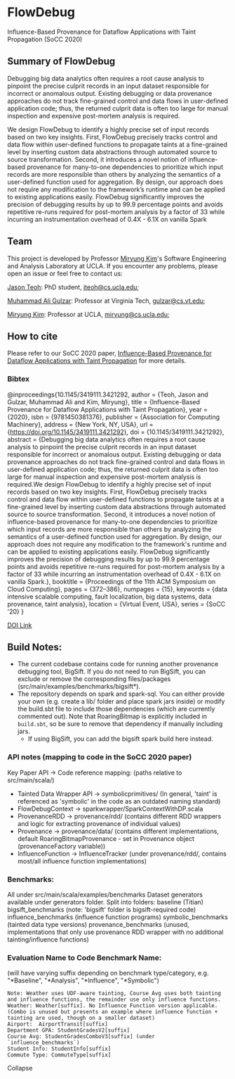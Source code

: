 # FlowDebug
Influence-Based Provenance for Dataflow Applications with Taint Propagation (SoCC 2020)

## Summary of FlowDebug
Debugging big data analytics often requires a root cause analysis to pinpoint the precise culprit records in an input dataset responsible for incorrect or anomalous output. Existing debugging or data provenance approaches do not track fine-grained control and data flows in user-defined application code; thus, the returned culprit data is often too large for manual inspection and expensive post-mortem analysis is required.

We design FlowDebug to identify a highly precise set of input records based on two key insights. First, FlowDebug precisely tracks control and data flow within user-defined functions to propagate taints at a fine-grained level by inserting custom data abstractions through automated source to source transformation. Second, it introduces a novel notion of influence-based provenance for many-to-one dependencies to prioritize which input records are more responsible than others by analyzing the semantics of a user-defined function used for aggregation. By design, our approach does not require any modification to the framework’s runtime and can be applied to existing applications easily. FlowDebug significantly improves the precision of debugging results by up to 99.9 percentage points and avoids repetitive re-runs required for post-mortem analysis by a factor of 33 while incurring an instrumentation overhead of 0.4X - 6.1X on vanilla Spark

## Team
This project is developed by Professor [Miryung Kim](http://web.cs.ucla.edu/~miryung/)'s Software Engineering and Analysis Laboratory at UCLA. 
If you encounter any problems, please open an issue or feel free to contact us:

[Jason Teoh](http://https://jiateoh.github.io/): PhD student, jteoh@cs.ucla.edu;

[Muhammad Ali Gulzar](https://people.cs.vt.edu/~gulzar/): Professor at Virginia Tech, gulzar@cs.vt.edu;

[Miryung Kim](http://web.cs.ucla.edu/~miryung/): Professor at UCLA, miryung@cs.ucla.edu;

## How to cite 
Please refer to our SoCC 2020 paper, [Influence-Based Provenance for Dataflow Applications with Taint Propagation](http://web.cs.ucla.edu/~miryung/Publications/socc2020-flowdebug.pdf) for more details. 

### Bibtex  
@inproceedings{10.1145/3419111.3421292,
author = {Teoh, Jason and Gulzar, Muhammad Ali and Kim, Miryung},
title = {Influence-Based Provenance for Dataflow Applications with Taint Propagation},
year = {2020},
isbn = {9781450381376},
publisher = {Association for Computing Machinery},
address = {New York, NY, USA},
url = {https://doi.org/10.1145/3419111.3421292},
doi = {10.1145/3419111.3421292},
abstract = {Debugging big data analytics often requires a root cause analysis to pinpoint the
precise culprit records in an input dataset responsible for incorrect or anomalous
output. Existing debugging or data provenance approaches do not track fine-grained
control and data flows in user-defined application code; thus, the returned culprit
data is often too large for manual inspection and expensive post-mortem analysis is
required.We design FlowDebug to identify a highly precise set of input records based
on two key insights. First, FlowDebug precisely tracks control and data flow within
user-defined functions to propagate taints at a fine-grained level by inserting custom
data abstractions through automated source to source transformation. Second, it introduces
a novel notion of influence-based provenance for many-to-one dependencies to prioritize
which input records are more responsible than others by analyzing the semantics of
a user-defined function used for aggregation. By design, our approach does not require
any modification to the framework's runtime and can be applied to existing applications
easily. FlowDebug significantly improves the precision of debugging results by up
to 99.9 percentage points and avoids repetitive re-runs required for post-mortem analysis
by a factor of 33 while incurring an instrumentation overhead of 0.4X - 6.1X on vanilla
Spark.},
booktitle = {Proceedings of the 11th ACM Symposium on Cloud Computing},
pages = {372–386},
numpages = {15},
keywords = {data intensive scalable computing, fault localization, big data systems, data provenance, taint analysis},
location = {Virtual Event, USA},
series = {SoCC '20}
}

[DOI Link](https://dl.acm.org/doi/10.1145/3419111.3421292)

## Build Notes:
* The current codebase contains code for running another provenance debugging tool, BigSift. If you do not need to run BigSift, you can exclude or remove the corresponding files/packages (src/main/examples/benchmarks/bigsift*). 
* The repository depends on spark and spark-sql. You can either provide your own (e.g. create a lib/ folder and place spark jars inside) or modify the build.sbt file to include those dependencies (which are currently commented out). Note that RoaringBitmap is explicitly included in `build.sbt`, so be sure to remove that dependency if manually including jars.
  * If using BigSift, you can add the bigsift spark build here instead.



### API notes (mapping to code in the SoCC 2020 paper)

Key Paper API -> Code reference mapping: (paths relative to src/main/scala/)
   *  Tainted Data Wrapper API -> symbolicprimitives/ (In general, 'taint' is referenced as 'symbolic' in the code as an outdated naming standard)
   *  FlowDebugContext -> sparkwrapper/SparkContextWithDP.scala
   *  ProvenanceRDD -> provenance/rdd/ (contains different RDD wrappers and logic for extracting provenance of individual values)
   *  Provenance -> provenance/data/ (contains different implementations, default RoaringBitmapProvenance - set in Provenance object (provenanceFactory variable))
   *  InfluenceFunction -> InfluenceTracker (under provenance/rdd/, contains most/all influence function implementations)


### Benchmarks: 
All under src/main/scala/examples/benchmarks
    Dataset generators available under generators folder.
    Split into folders:
        baseline (Titian)
        bigsift_benchmarks (note: 'bigsift' folder is bigsift-required code)
        influence_benchmarks (influence function programs)
        symbolic_benchmarks (tainted data type versions)
        provenance_benchmarks (unused, implementations that only use provenance RDD wrapper with no additional tainting/influence functions)
        
### Evaluation Name to Code Benchmark Name:

(will have varying suffix depending on benchmark type/category, e.g. "*Baseline", "*Analysis", "*Influence", "*Symbolic")

    Note: Weather uses UDF-aware tainting, Course Avg uses both tainting and influence functions, the remainder use only influence functions.
    Weather: Weather[suffix]. No Influence Function version applicable. (Combo is unused but presents an example where influence function + tainting are used, though on a smaller dataset)
    Airport:  AirportTransit[suffix]
    Department GPA: StudentGradesV2[suffix]
    Course Avg: StudentGradesComboV3[suffix] (under `influence_benchmarks`)
    Student Info: StudentInfo[suffix]
    Commute Type: CommuteType[suffix]
Collapse














